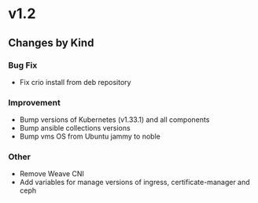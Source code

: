 # v1.2

## Changes by Kind

### Bug Fix

- Fix crio install from deb repository

### Improvement

- Bump versions of Kubernetes (v1.33.1) and all components 
- Bump ansible collections versions
- Bump vms OS from Ubuntu jammy to noble

### Other

- Remove Weave CNI
- Add variables for manage versions of ingress, certificate-manager and ceph

